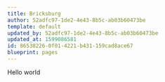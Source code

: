 ```yaml
---
title: Bricksburg
author: 52adfc97-1de2-4e43-8b5c-ab03b60473be
template: default
updated_by: 52adfc97-1de2-4e43-8b5c-ab03b60473be
updated_at: 1599086581
id: 86538226-0f01-4221-b431-159cad8ace67
blueprint: pages
---
```

Hello world